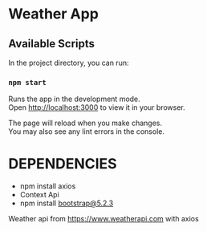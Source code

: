 # Weather App 

## Available Scripts

In the project directory, you can run:

### `npm start`

Runs the app in the development mode.\
Open [http://localhost:3000](http://localhost:3000) to view it in your browser.

The page will reload when you make changes.\
You may also see any lint errors in the console.

# DEPENDENCIES
- npm install axios
- Context Api
- npm install bootstrap@5.2.3

Weather api from https://www.weatherapi.com with axios
